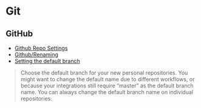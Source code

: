 # Git

## GitHub

* [Github Repo Settings](https://github.com/settings/repositories)
* [Github/Renaming](https://github.com/github/renaming#from-master-to-main)
* [Setting the default branch](https://docs.github.com/en/github/administering-a-repository/setting-the-default-branch)

> Choose the default branch for your new personal repositories. You might want to change the default name due to different workflows, or because your integrations still require “master” as the default branch name. You can always change the default branch name on individual repositories.
